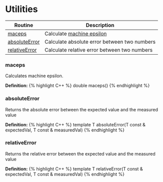 # Utilities

| Routine | Description |
|---------|-------------|
| [maceps](#maceps)  | Calculate [machine epsilon](https://en.wikipedia.org/wiki/Machine_epsilon) |
| [absoluteError](#absoluteError) | Calculate absolute error between two numbers |
| [relativeError](#relativeError) | Calculate relative error between two numbers |

### maceps

Calculates machine epsilon.

**Definition:**
{% highlight C++ %}
double maceps()
{% endhighlight %}


### absoluteError

Returns the absolute error between the expected value and the measured value

**Definition:**
{% highlight C++ %}
template <typename T>
T absoluteError(T const & expectedVal, T const & measuredVal)
{% endhighlight %}


### relativeError

Returns the relative error between the expected value and the measured value

**Definition:**
{% highlight C++ %}
template <typename T>
T relativeError(T const & expectedVal, T const & measuredVal)
{% endhighlight %}
